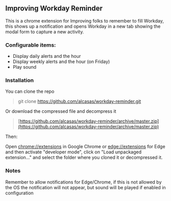## Improving Workday Reminder

This is a chrome extension for Improving folks to remember to fill Workday, this shows up a notification and opens Workday in a new tab showing the modal form to capture a new activity.

### Configurable items:
 - Display daily alerts and the hour
 - Display weekly alerts and the hour (on Friday)
 - Play sound

### Installation

You can clone the repo

> git clone https://github.com/alcasas/workday-reminder.git

Or download the compressed file and decompress it

> [https://github.com/alcasas/workday-reminder/archive/master.zip](https://github.com/alcasas/workday-reminder/archive/master.zip)

Then:

Open [chrome://extensions](chrome://extensions) in Google Chrome or [edge://extensions](edge://extensions) for Edge and then activate "developer mode", click on "Load unpackaged extension..." and select the folder where you cloned it or decompressed it.

### Notes
Remember to allow notifications for Edge/Chrome, if this is not allowed by the OS the notification will not appear, but sound will be played if enabled in configuration 
